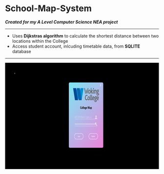 # School-Map-System

***Created for my A Level Computer Science NEA project***

---

- Uses **Dijkstras algorithm** to calculate the shortest distance between two locations within the College
- Access student account, inlcuding timetable data, from **SQLITE** database

---

<img src="./assets/GIFMap.gif" height="350"/>